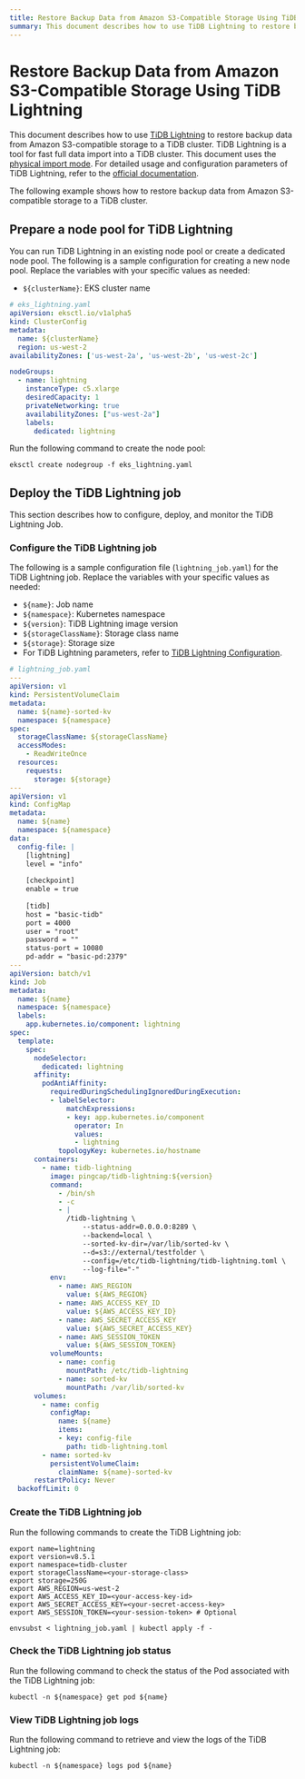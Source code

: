 ```yaml
---
title: Restore Backup Data from Amazon S3-Compatible Storage Using TiDB Lightning
summary: This document describes how to use TiDB Lightning to restore backup data stored in Amazon S3-compatible storage to a TiDB cluster.
---
```


# Restore Backup Data from Amazon S3-Compatible Storage Using TiDB Lightning

This document describes how to use [TiDB Lightning](https://docs.pingcap.com/tidb/stable/tidb-lightning-overview/) to restore backup data from Amazon S3-compatible storage to a TiDB cluster. TiDB Lightning is a tool for fast full data import into a TiDB cluster. This document uses the [physical import mode](https://docs.pingcap.com/tidb/stable/tidb-lightning-physical-import-mode/). For detailed usage and configuration parameters of TiDB Lightning, refer to the [official documentation](https://docs.pingcap.com/tidb/stable/tidb-lightning-overview/).

The following example shows how to restore backup data from Amazon S3-compatible storage to a TiDB cluster.

## Prepare a node pool for TiDB Lightning

You can run TiDB Lightning in an existing node pool or create a dedicated node pool. The following is a sample configuration for creating a new node pool. Replace the variables with your specific values as needed:

- `${clusterName}`: EKS cluster name

```yaml
# eks_lightning.yaml
apiVersion: eksctl.io/v1alpha5
kind: ClusterConfig
metadata:
  name: ${clusterName}
  region: us-west-2
availabilityZones: ['us-west-2a', 'us-west-2b', 'us-west-2c']

nodeGroups:
  - name: lightning
    instanceType: c5.xlarge
    desiredCapacity: 1
    privateNetworking: true
    availabilityZones: ["us-west-2a"]
    labels:
      dedicated: lightning
```

Run the following command to create the node pool:

```shell
eksctl create nodegroup -f eks_lightning.yaml
```

## Deploy the TiDB Lightning job

This section describes how to configure, deploy, and monitor the TiDB Lightning Job.

### Configure the TiDB Lightning job

The following is a sample configuration file (`lightning_job.yaml`) for the TiDB Lightning job. Replace the variables with your specific values as needed:

- `${name}`: Job name
- `${namespace}`: Kubernetes namespace
- `${version}`: TiDB Lightning image version
- `${storageClassName}`: Storage class name
- `${storage}`: Storage size
- For TiDB Lightning parameters, refer to [TiDB Lightning Configuration](https://docs.pingcap.com/tidb/stable/tidb-lightning-configuration/).

```yaml
# lightning_job.yaml
---
apiVersion: v1
kind: PersistentVolumeClaim
metadata:
  name: ${name}-sorted-kv
  namespace: ${namespace}
spec:
  storageClassName: ${storageClassName}
  accessModes:
    - ReadWriteOnce
  resources:
    requests:
      storage: ${storage}
---
apiVersion: v1
kind: ConfigMap
metadata:
  name: ${name}
  namespace: ${namespace}
data:
  config-file: |
    [lightning]
    level = "info"
    
    [checkpoint]
    enable = true
  
    [tidb]
    host = "basic-tidb"
    port = 4000
    user = "root"
    password = ""
    status-port = 10080
    pd-addr = "basic-pd:2379"
---
apiVersion: batch/v1
kind: Job
metadata:
  name: ${name}
  namespace: ${namespace}
  labels:
    app.kubernetes.io/component: lightning
spec:
  template:
    spec:
      nodeSelector:
        dedicated: lightning
      affinity:
        podAntiAffinity:
          requiredDuringSchedulingIgnoredDuringExecution:
          - labelSelector:
              matchExpressions:
              - key: app.kubernetes.io/component
                operator: In
                values:
                - lightning
            topologyKey: kubernetes.io/hostname
      containers:
        - name: tidb-lightning
          image: pingcap/tidb-lightning:${version}
          command:
            - /bin/sh
            - -c
            - |
              /tidb-lightning \
                  --status-addr=0.0.0.0:8289 \
                  --backend=local \
                  --sorted-kv-dir=/var/lib/sorted-kv \
                  --d=s3://external/testfolder \
                  --config=/etc/tidb-lightning/tidb-lightning.toml \
                  --log-file="-"
          env:
            - name: AWS_REGION
              value: ${AWS_REGION}
            - name: AWS_ACCESS_KEY_ID
              value: ${AWS_ACCESS_KEY_ID}
            - name: AWS_SECRET_ACCESS_KEY
              value: ${AWS_SECRET_ACCESS_KEY}
            - name: AWS_SESSION_TOKEN
              value: ${AWS_SESSION_TOKEN}
          volumeMounts:
            - name: config
              mountPath: /etc/tidb-lightning
            - name: sorted-kv
              mountPath: /var/lib/sorted-kv
      volumes:
        - name: config
          configMap:
            name: ${name}
            items:
            - key: config-file
              path: tidb-lightning.toml
        - name: sorted-kv
          persistentVolumeClaim:
            claimName: ${name}-sorted-kv
      restartPolicy: Never
  backoffLimit: 0
```

### Create the TiDB Lightning job

Run the following commands to create the TiDB Lightning job:

```shell
export name=lightning
export version=v8.5.1
export namespace=tidb-cluster
export storageClassName=<your-storage-class>
export storage=250G
export AWS_REGION=us-west-2
export AWS_ACCESS_KEY_ID=<your-access-key-id>
export AWS_SECRET_ACCESS_KEY=<your-secret-access-key>
export AWS_SESSION_TOKEN=<your-session-token> # Optional

envsubst < lightning_job.yaml | kubectl apply -f -
```

### Check the TiDB Lightning job status

Run the following command to check the status of the Pod associated with the TiDB Lightning job:

```shell
kubectl -n ${namespace} get pod ${name}
```

### View TiDB Lightning job logs

Run the following command to retrieve and view the logs of the TiDB Lightning job:

```shell
kubectl -n ${namespace} logs pod ${name}
```